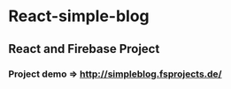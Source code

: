 # React-simple-blog
## React and Firebase Project
### Project demo => http://simpleblog.fsprojects.de/
